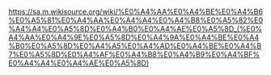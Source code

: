 
https://sa.m.wikisource.org/wiki/%E0%A4%AA%E0%A4%BE%E0%A4%B6%E0%A5%81%E0%A4%AA%E0%A4%A4%E0%A4%B8%E0%A5%82%E0%A4%A4%E0%A5%8D%E0%A4%B0%E0%A4%AE%E0%A5%8D_(%E0%A4%AA%E0%A4%9E%E0%A5%8D%E0%A4%9A%E0%A4%BE%E0%A4%B0%E0%A5%8D%E0%A4%A5%E0%A4%AD%E0%A4%BE%E0%A4%B7%E0%A5%8D%E0%A4%AF%E0%A4%B8%E0%A4%B9%E0%A4%BF%E0%A4%A4%E0%A4%AE%E0%A5%8D)

